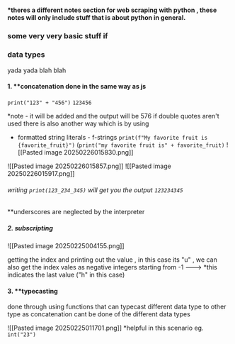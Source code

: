 ####  *theres a different notes section for web scraping with python , these notes will only include stuff that is about python in general.
### some very very basic stuff if 

### data types
yada yada blah blah

#### 1. **concatenation done in the same way as js
`print("123" + "456")`
`123456`

*note - it will be added and the output will be 576 if double quotes aren't used
there is also another way which is by using 
* formatted string literals - f-strings
`print(f"My favorite fruit is {favorite_fruit}")`
(`print("my favorite fruit is" + favorite_fruit)`
![[Pasted image 20250226015830.png]]

![[Pasted image 20250226015857.png]]
![[Pasted image 20250226015917.png]]
###### writing `print(123_234_345)` will get you the output `123234345`
**underscores are neglected by the interpreter 
##### 2.  subscripting
![[Pasted image 20250225004155.png]]

getting the index and printing out the value , in this case its "u" , we can also get the index vales as negative integers starting from -1 ---> *this indicates the last value ("h" in this case)
#### 3. **typecasting

done through using functions that can typecast different data type to other type
as concatenation cant be done of the different data types

![[Pasted image 20250225011701.png]]
*helpful in this scenario 
eg.
`int("23")`

